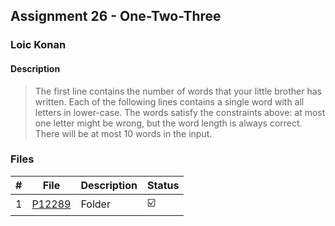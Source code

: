 ## Assignment 26 -  One-Two-Three

### Loic Konan

#### Description

> The first line contains the number of words that your little brother has written.
> Each of the following lines contains a single word with all letters in lower-case.
> The words satisfy the constraints above: at most one letter might be wrong, but the word length is always correct.
> There will be at most 10 words in the input.
>
### Files

|   #   | File               | Description | Status                  |
| :---: | ------------------ | ----------- | ----------------------- |
|   1   | [P12289](./P2289) | Folder      | :ballot_box_with_check: |

